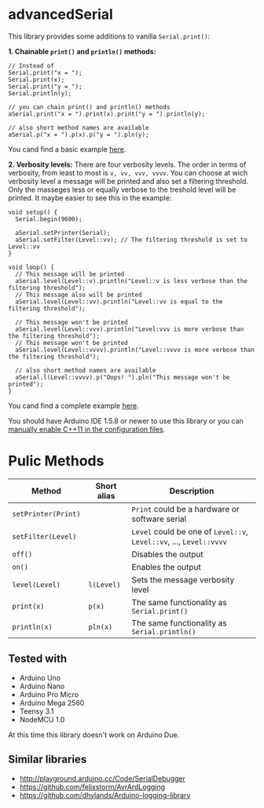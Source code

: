 # advancedSerial

This library provides some additions to vanilla `Serial.print()`:

**1. Chainable `print()` and `println()` methods:**

```Arduino
// Instead of
Serial.print("x = ");
Serial.print(x);
Serial.print("y = ");
Serial.println(y);

// you can chain print() and println() methods
aSerial.print("x = ").print(x).print("y = ").println(y);

// also short method names are available
aSerial.p("x = ").p(x).p("y = ").pln(y);
```
You cand find a basic example [here](https://github.com/klenov/advancedSerial/blob/master/examples/Basic/Basic.ino).

**2. Verbosity levels:**
There are four verbosity levels. The order in terms of verbosity, from least to most is `v, vv, vvv, vvvv`. You can choose at wich verbosity level a message will be printed and also set a filtering threshold. Only the masseges less or equally verbose to the treshold level will be printed. 
It maybe easier to see this in the example:
```Arduino
void setup() {
  Serial.begin(9600);

  aSerial.setPrinter(Serial);
  aSerial.setFilter(Level::vv); // The filtering threshold is set to Level::vv
}

void loop() {
  // This message will be printed
  aSerial.level(Level::v).println("Level::v is less verbose than the filtering threshold");
  // This message also will be printed
  aSerial.level(Level::vv).println("Level::vv is equal to the filtering threshold"); 
  
  // This message won't be printed
  aSerial.level(Level::vvv).println("Level:vvv is more verbose than the filtering threshold");
  // This message won't be printed
  aSerial.level(Level::vvvv).println("Level::vvvv is more verbose than the filtering threshold");
  
  // also short method names are available
  aSerial.l(Level::vvvv).p("Oops! ").pln("This message won't be printed");
}
```
You cand find a complete example [here](https://github.com/klenov/advancedSerial/blob/master/examples/Advanced/Advanced.ino).

You should have Arduino IDE 1.5.8 or newer to use this library or you can [manually enable C++11 in the configuration files](https://arduino.land/FAQ/content/2/49/en/can-c11-be-used-with-arduino.html).

# Pulic Methods
| Method               | Short alias | Description                                                   |
|----------------------|-------------|---------------------------------------------------------------|
| `setPrinter(Print)`  |             | `Print` could be a hardware or software serial                |
| `setFilter(Level)`   |             | `Level` could be one of `Level::v`, `Level::vv`, ..., `Level::vvvv`|
| `off()`              |             | Disables the output                                           |
| `on()`               |             | Enables the output                                            |
| `level(Level)`       | `l(Level)`  | Sets the message verbosity level                              |
| `print(x)`            |    `p(x)`    | The same functionality as `Serial.print()`                    |
| `println(x)`          |    `pln(x)`  | The same functionality as `Serial.println()`                  |


## Tested with
* Arduino Uno
* Arduino Nano
* Arduino Pro Micro
* Arduino Mega 2560
* Teensy 3.1
* NodeMCU 1.0

At this time this library doesn't work on Arduino Due.

## Similar libraries
* http://playground.arduino.cc/Code/SerialDebugger
* https://github.com/felixstorm/AvrArdLogging
* https://github.com/dhylands/Arduino-logging-library



